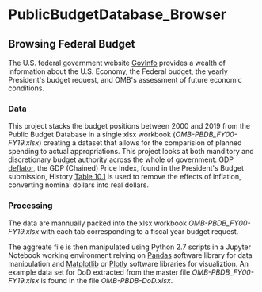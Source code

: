 # PublicBudgetDatabase_Browser
## Browsing Federal Budget 
The U.S. federal government website [GovInfo](https://www.govinfo.gov/app/collection/budget/) provides a wealth of information about the U.S. Economy, the Federal budget, the yearly President's budget request, and OMB's assessment of future economic conditions.
### Data
This project stacks the budget positions between 2000 and 2019 from the Public Budget Database in a single xlsx workbook (*OMB-PBDB_FY00-FY19.xlsx*) creating a dataset that allows for the comparision of planned spending to actual appropriations.  This project looks at both manditory and discretionary budget authority across the whole of government.
GDP [deflator](), the GDP (Chained) Price Index, found in the President's Budget submission, History [Table 10.1](https://www.govinfo.gov/app/details/BUDGET-2019-TAB/BUDGET-2019-TAB-11-1
) is used to remove the effects of inflation, converting nominal dollars into real dollars.

### Processing
The data are mannually packed into the xlsx workbook *OMB-PBDB_FY00-FY19.xlsx* with each tab corresponding to a fiscal year budget request.  

The aggreate file is then manipulated using Python 2.7 scripts in a Jupyter Notebook working environment relying on [Pandas](https://pandas.pydata.org/) software library for data manipulation and [Matplotlib](https://matplotlib.org/) or [Plotly](https://plot.ly/) software libraries for visualiztion.  An example data set for DoD extracted from the master file *OMB-PBDB_FY00-FY19.xlsx* is found in the file *OMB-PBDB-DoD.xlsx*.


